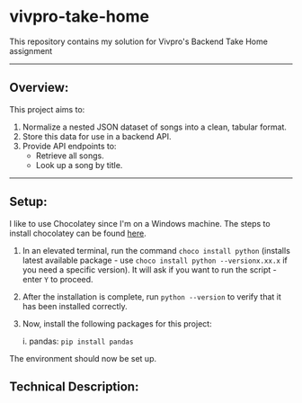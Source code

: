 # vivpro-take-home
This repository contains my solution for Vivpro's Backend Take Home assignment

---

## Overview:
This project aims to:
1. Normalize a nested JSON dataset of songs into a clean, tabular format.
2. Store this data for use in a backend API.
3. Provide API endpoints to:
   - Retrieve all songs.
   - Look up a song by title.

---

## Setup:
I like to use Chocolatey since I'm on a Windows machine. The steps to install chocolatey can be found [here](https://chocolatey.org/install).
1. In an elevated terminal, run the command `choco install python` (installs latest available package - use `choco install python --versionx.xx.x` if you need a specific version). It will ask if you want to run the script - enter `Y` to proceed.
2. After the installation is complete, run `python --version` to verify that it has been installed correctly.
3. Now, install the following packages for this project:
    
    i. pandas: `pip install pandas`

The environment should now be set up.

## Technical Description:

